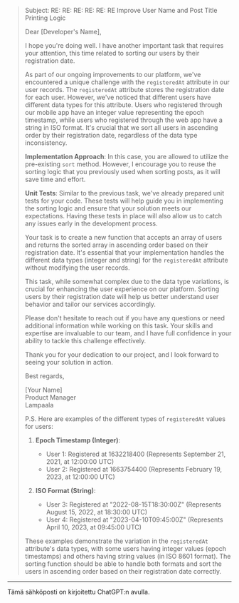 > Subject: RE: RE: RE: RE: RE: RE  Improve User Name and Post Title Printing Logic
> 
> Dear [Developer's Name],
> 
> I hope you're doing well. I have another important task that requires your attention, this time related to sorting our users by their registration date.
> 
> As part of our ongoing improvements to our platform, we've encountered a unique challenge with the `registeredAt` attribute in our user records. The `registeredAt` attribute stores the registration date for each user. However, we've noticed that different users have different data types for this attribute. Users who registered through our mobile app have an integer value representing the epoch timestamp, while users who registered through the web app have a string in ISO format. It's crucial that we sort all users in ascending order by their registration date, regardless of the data type inconsistency.
> 
> **Implementation Approach**: In this case, you are allowed to utilize the pre-existing `sort` method. However, I encourage you to reuse the sorting logic that you previously used when sorting posts, as it will save time and effort.
> 
> **Unit Tests**: Similar to the previous task, we've already prepared unit tests for your code. These tests will help guide you in implementing the sorting logic and ensure that your solution meets our expectations. Having these tests in place will also allow us to catch any issues early in the development process.
> 
> Your task is to create a new function that accepts an array of users and returns the sorted array in ascending order based on their registration date. It's essential that your implementation handles the different data types (integer and string) for the `registeredAt` attribute without modifying the user records.
> 
> This task, while somewhat complex due to the data type variations, is crucial for enhancing the user experience on our platform. Sorting users by their registration date will help us better understand user behavior and tailor our services accordingly.
> 
> Please don't hesitate to reach out if you have any questions or need additional information while working on this task. Your skills and expertise are invaluable to our team, and I have full confidence in your ability to tackle this challenge effectively.
> 
> Thank you for your dedication to our project, and I look forward to seeing your solution in action.
> 
> Best regards,
> 
> [Your Name]<br />
> Product Manager<br />
> Lampaala<br />
>
> P.S. Here are examples of the different types of `registeredAt` values for users:
> 
> 1. **Epoch Timestamp (Integer)**:
>    - User 1: Registered at 1632218400 (Represents September 21, 2021, at 12:00:00 UTC)
>    - User 2: Registered at 1663754400 (Represents February 19, 2023, at 12:00:00 UTC)
> 
> 2. **ISO Format (String)**:
>    - User 3: Registered at "2022-08-15T18:30:00Z" (Represents August 15, 2022, at 18:30:00 UTC)
>    - User 4: Registered at "2023-04-10T09:45:00Z" (Represents April 10, 2023, at 09:45:00 UTC)
> 
> These examples demonstrate the variation in the `registeredAt` attribute's data types, with some users having integer values (epoch timestamps) and others having string values (in ISO 8601 format). The sorting function should be able to handle both formats and sort the users in ascending order based on their registration date correctly.



----

Tämä sähköposti on kirjoitettu ChatGPT:n avulla.
